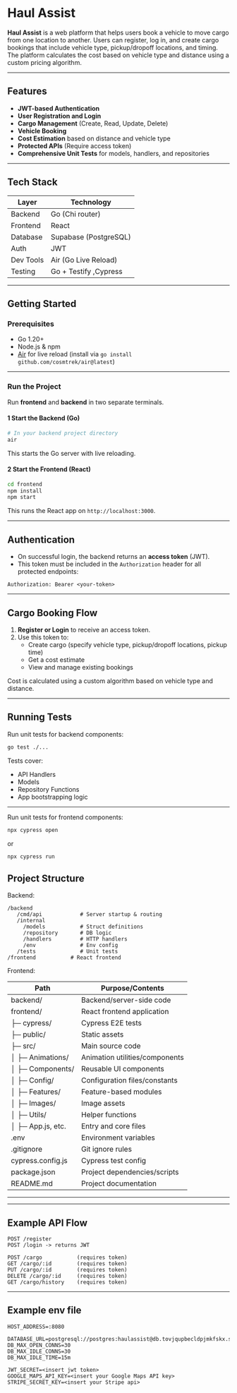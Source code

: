 # Haul Assist

**Haul Assist** is a web platform that helps users book a vehicle to move cargo from one location to another. Users can register, log in, and create cargo bookings that include vehicle type, pickup/dropoff locations, and timing. The platform calculates the cost based on vehicle type and distance using a custom pricing algorithm.

---

## Features

- **JWT-based Authentication**
- **User Registration and Login**
- **Cargo Management** (Create, Read, Update, Delete)
- **Vehicle Booking**
- **Cost Estimation** based on distance and vehicle type
- **Protected APIs** (Require access token)
- **Comprehensive Unit Tests** for models, handlers, and repositories

---

## Tech Stack

| Layer        | Technology        |
|--------------|-------------------|
| Backend      | Go (Chi router)   |
| Frontend     | React             |
| Database     | Supabase (PostgreSQL) |
| Auth         | JWT               |
| Dev Tools    | Air (Go Live Reload) |
| Testing      | Go + Testify ,Cypress    |

---

## Getting Started

### Prerequisites

- Go 1.20+
- Node.js & npm
- [Air](https://github.com/cosmtrek/air) for live reload (install via `go install github.com/cosmtrek/air@latest`)

---

### Run the Project

Run **frontend** and **backend** in two separate terminals.

#### 1 Start the Backend (Go)

```bash
# In your backend project directory
air
```

This starts the Go server with live reloading.

#### 2️ Start the Frontend (React)

```bash
cd frontend
npm install
npm start
```

This runs the React app on `http://localhost:3000`.

---

## Authentication

- On successful login, the backend returns an **access token** (JWT).
- This token must be included in the `Authorization` header for all protected endpoints:

```http
Authorization: Bearer <your-token>
```

---

## Cargo Booking Flow

1. **Register or Login** to receive an access token.
2. Use this token to:
   - Create cargo (specify vehicle type, pickup/dropoff locations, pickup time)
   - Get a cost estimate
   - View and manage existing bookings

Cost is calculated using a custom algorithm based on vehicle type and distance.

---

## Running Tests

Run unit tests for backend components:

```bash
go test ./...
```

Tests cover:
- API Handlers
- Models
- Repository Functions
- App bootstrapping logic

---

Run unit tests for frontend components:
```bash
npx cypress open 
```
or

```bash
npx cypress run 
```

## Project Structure
Backend:
```
/backend
   /cmd/api            # Server startup & routing
   /internal
     /models           # Struct definitions
     /repository       # DB logic
     /handlers         # HTTP handlers
     /env              # Env config
   /tests              # Unit tests
/frontend           # React frontend
```

Frontend:

| Path                        | Purpose/Contents                                 |
|-----------------------------|--------------------------------------------------|
| backend/                    | Backend/server-side code                         |
| frontend/                   | React frontend application                       |
| ├─ cypress/                 | Cypress E2E tests                                |
| ├─ public/                  | Static assets                                    |
| ├─ src/                     | Main source code                                 |
| │  ├─ Animations/           | Animation utilities/components                   |
| │  ├─ Components/           | Reusable UI components                           |
| │  ├─ Config/               | Configuration files/constants                    |
| │  ├─ Features/             | Feature-based modules                            |
| │  ├─ Images/               | Image assets                                     |
| │  ├─ Utils/                | Helper functions                                 |
| │  ├─ App.js, etc.          | Entry and core files                             |
| .env                        | Environment variables                            |
| .gitignore                  | Git ignore rules                                 |
| cypress.config.js           | Cypress test config                              |
| package.json                | Project dependencies/scripts                     |
| README.md                   | Project documentation                            |

---
---


## Example API Flow

```http
POST /register
POST /login -> returns JWT

POST /cargo           (requires token)
GET /cargo/:id        (requires token)
PUT /cargo/:id        (requires token)
DELETE /cargo/:id     (requires token)
GET /cargo/history    (requires token)
```

---

## Example env file

```
HOST_ADDRESS=:8080

DATABASE_URL=postgresql://postgres:haulassist@db.tovjqupbecldpjmkfskx.supabase.co:5432/postgres
DB_MAX_OPEN_CONNS=30
DB_MAX_IDLE_CONNS=30
DB_MAX_IDLE_TIME=15m

JWT_SECRET=<insert jwt token>
GOOGLE_MAPS_API_KEY=<insert your Google Maps API key>
STRIPE_SECRET_KEY=<insert your Stripe api>
```
